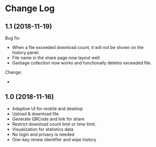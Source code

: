 # Change Log

## 1.1 (2018-11-19)

Bug fix:

* When a file exceeded download count, it will not be shown on the history panel.
* File name in the share page now layout well.
* Garbage collection now works and functionally deletes exceeded file.

Change:

* 

## 1.0 (2018-11-16)

* Adaptive UI for mobile and desktop
* Upload & download file
* Generate QRCode and link for share
* Restrict download count limit or time limit.
* Visualization for statistics data
* No login and privacy is needed
* One-key renew identifier and wipe history
